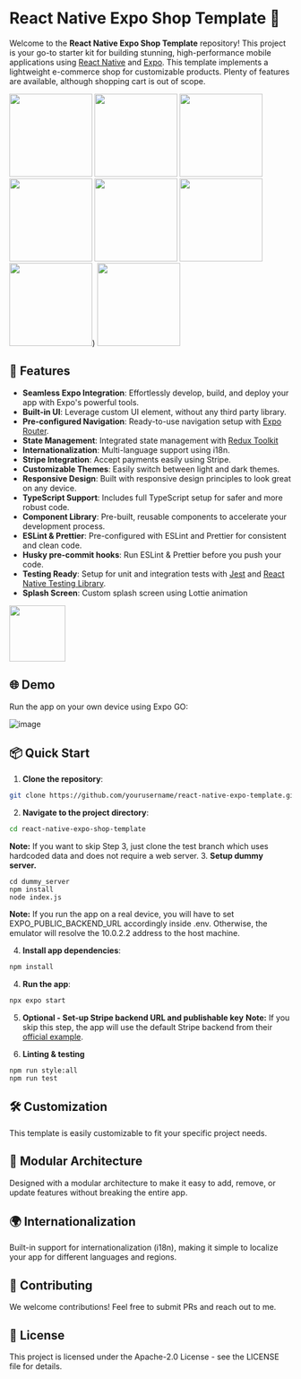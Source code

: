 # React Native Expo Shop Template 🌟

Welcome to the **React Native Expo Shop Template** repository! This project is your go-to starter kit for building stunning, high-performance mobile applications using [React Native](https://reactnative.dev/) and [Expo](https://expo.dev/).
This template implements a lightweight e-commerce shop for customizable products. Plenty of features are available, although shopping cart is out of scope.

<img src="https://github.com/user-attachments/assets/3386f5fe-4901-4738-9048-12821d58416f" width="148">
<img src="https://github.com/user-attachments/assets/22291778-e746-43f1-af4f-fcd465a56e7c" width="148">
<img src="https://github.com/user-attachments/assets/9f92b514-1c3a-4607-b017-716904d81a11" width="148">
<img src="https://github.com/user-attachments/assets/7bc281a4-f11a-49b2-8ecf-aa95ad0f48cc" width="148">
<img src="https://github.com/user-attachments/assets/de1fb2fe-6cbc-402b-b938-ebbf2b5a4e99" width="148">
<img src="https://github.com/user-attachments/assets/c4828937-a6cb-44ea-a9aa-a19ca42d5876" width="148">
<img src="https://github.com/user-attachments/assets/119c99f4-3ef3-4e0a-adb9-ef8c6d11f39c" width="148">)
<img src="https://github.com/user-attachments/assets/d5056159-abaa-48e9-8a14-7f835b6f15bf" width="148">

## 🚀 Features

- **Seamless Expo Integration**: Effortlessly develop, build, and deploy your app with Expo's powerful tools.
- **Built-in UI**: Leverage custom UI element, without any third party library.
- **Pre-configured Navigation**: Ready-to-use navigation setup with [Expo Router](https://docs.expo.dev/router/introduction/).
- **State Management**: Integrated state management with [Redux Toolkit](https://redux-toolkit.js.org/)
- **Internationalization**: Multi-language support using i18n.
- **Stripe Integration**: Accept payments easily using Stripe.
- **Customizable Themes**: Easily switch between light and dark themes.
- **Responsive Design**: Built with responsive design principles to look great on any device.
- **TypeScript Support**: Includes full TypeScript setup for safer and more robust code.
- **Component Library**: Pre-built, reusable components to accelerate your development process.
- **ESLint & Prettier**: Pre-configured with ESLint and Prettier for consistent and clean code.
- **Husky pre-commit hooks**: Run ESLint & Prettier before you push your code.
- **Testing Ready**: Setup for unit and integration tests with [Jest](https://jestjs.io/) and [React Native Testing Library](https://callstack.github.io/react-native-testing-library/).
- **Splash Screen**: Custom splash screen using Lottie animation
<img src="https://github.com/user-attachments/assets/1e42cb30-b784-45c5-b240-132c8b8d337a" width="100">

## 🌐 Demo

Run the app on your own device using Expo GO:

![image](https://github.com/user-attachments/assets/6374db3a-1374-4ae3-9ffb-6505caecc70f)


## 📦 Quick Start

1. **Clone the repository**:

```sh
git clone https://github.com/yourusername/react-native-expo-template.git
```

2. **Navigate to the project directory**:

```sh
cd react-native-expo-shop-template
```

**Note:** If you want to skip Step 3, just clone the test branch which uses hardcoded data and does not require a web server. 3. **Setup dummy server.**

```
cd dummy_server
npm install
node index.js
```

**Note:** If you run the app on a real device, you will have to set EXPO_PUBLIC_BACKEND_URL accordingly inside .env. Otherwise, the emulator will resolve the 10.0.2.2 address to the host machine.

4. **Install app dependencies**:

```sh
npm install
```

4. **Run the app**:

```sh
npx expo start
```

5. **Optional - Set-up Stripe backend URL and publishable key**
   **Note:** If you skip this step, the app will use the default Stripe backend from their [official example](https://glitch.com/edit/#!/expo-stripe-server-example).

6. **Linting & testing**

```
npm run style:all
npm run test
```

## 🛠️ Customization

This template is easily customizable to fit your specific project needs.

## 🧩 Modular Architecture

Designed with a modular architecture to make it easy to add, remove, or update features without breaking the entire app.

## 🌍 Internationalization

Built-in support for internationalization (i18n), making it simple to localize your app for different languages and regions.

## 🤝 Contributing

We welcome contributions! Feel free to submit PRs and reach out to me.

## 📄 License

This project is licensed under the Apache-2.0 License - see the LICENSE file for details.
